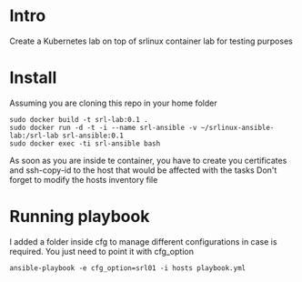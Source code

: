 # Intro

Create a Kubernetes lab on top of srlinux container lab for testing purposes


# Install

Assuming you are cloning this repo in your home folder

```
sudo docker build -t srl-lab:0.1 .
sudo docker run -d -t -i --name srl-ansible -v ~/srlinux-ansible-lab:/srl-lab srl-ansible:0.1
sudo docker exec -ti srl-ansible bash
```

As soon as you are inside te container, you have to create you certificates and ssh-copy-id to the host that would be affected with the tasks
Don't forget to modify the hosts inventory file


# Running playbook

I added a folder inside cfg to manage different configurations in case is required. You just need to point it with cfg_option

```
ansible-playbook -e cfg_option=srl01 -i hosts playbook.yml

```
